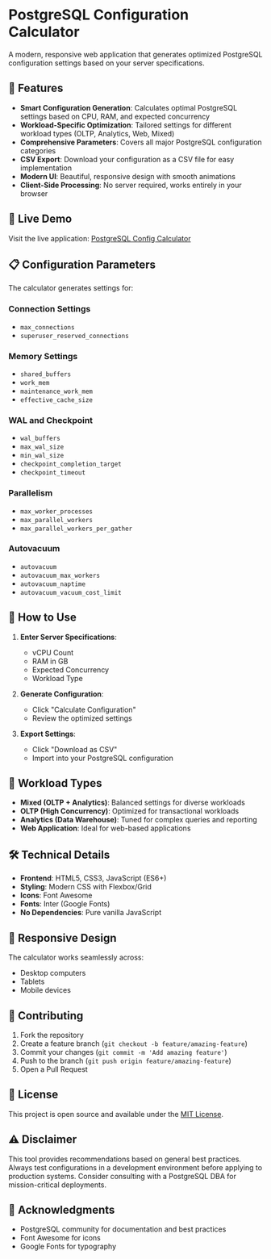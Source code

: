 # PostgreSQL Configuration Calculator

A modern, responsive web application that generates optimized PostgreSQL configuration settings based on your server specifications.

## 🌟 Features

- **Smart Configuration Generation**: Calculates optimal PostgreSQL settings based on CPU, RAM, and expected concurrency
- **Workload-Specific Optimization**: Tailored settings for different workload types (OLTP, Analytics, Web, Mixed)
- **Comprehensive Parameters**: Covers all major PostgreSQL configuration categories
- **CSV Export**: Download your configuration as a CSV file for easy implementation
- **Modern UI**: Beautiful, responsive design with smooth animations
- **Client-Side Processing**: No server required, works entirely in your browser

## 🚀 Live Demo

Visit the live application: [PostgreSQL Config Calculator](https://yourusername.github.io/postgresql-config-calculator/)

## 📋 Configuration Parameters

The calculator generates settings for:

### Connection Settings
- `max_connections`
- `superuser_reserved_connections`

### Memory Settings
- `shared_buffers`
- `work_mem`
- `maintenance_work_mem`
- `effective_cache_size`

### WAL and Checkpoint
- `wal_buffers`
- `max_wal_size`
- `min_wal_size`
- `checkpoint_completion_target`
- `checkpoint_timeout`

### Parallelism
- `max_worker_processes`
- `max_parallel_workers`
- `max_parallel_workers_per_gather`

### Autovacuum
- `autovacuum`
- `autovacuum_max_workers`
- `autovacuum_naptime`
- `autovacuum_vacuum_cost_limit`

## 🔧 How to Use

1. **Enter Server Specifications**:
   - vCPU Count
   - RAM in GB
   - Expected Concurrency
   - Workload Type

2. **Generate Configuration**:
   - Click "Calculate Configuration"
   - Review the optimized settings

3. **Export Settings**:
   - Click "Download as CSV"
   - Import into your PostgreSQL configuration

## 🎨 Workload Types

- **Mixed (OLTP + Analytics)**: Balanced settings for diverse workloads
- **OLTP (High Concurrency)**: Optimized for transactional workloads
- **Analytics (Data Warehouse)**: Tuned for complex queries and reporting
- **Web Application**: Ideal for web-based applications

## 🛠️ Technical Details

- **Frontend**: HTML5, CSS3, JavaScript (ES6+)
- **Styling**: Modern CSS with Flexbox/Grid
- **Icons**: Font Awesome
- **Fonts**: Inter (Google Fonts)
- **No Dependencies**: Pure vanilla JavaScript

## 📱 Responsive Design

The calculator works seamlessly across:
- Desktop computers
- Tablets
- Mobile devices

## 🤝 Contributing

1. Fork the repository
2. Create a feature branch (`git checkout -b feature/amazing-feature`)
3. Commit your changes (`git commit -m 'Add amazing feature'`)
4. Push to the branch (`git push origin feature/amazing-feature`)
5. Open a Pull Request

## 📄 License

This project is open source and available under the [MIT License](LICENSE).

## ⚠️ Disclaimer

This tool provides recommendations based on general best practices. Always test configurations in a development environment before applying to production systems. Consider consulting with a PostgreSQL DBA for mission-critical deployments.

## 🙏 Acknowledgments

- PostgreSQL community for documentation and best practices
- Font Awesome for icons
- Google Fonts for typography